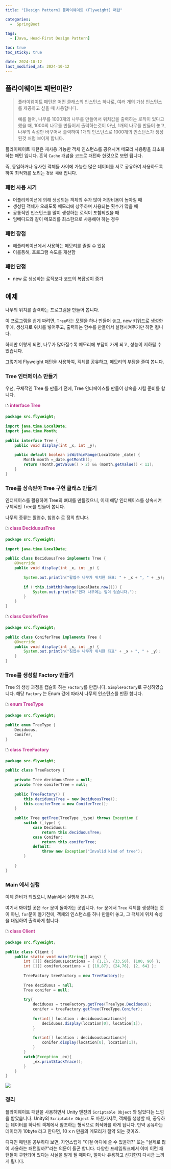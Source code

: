 ```yaml
---
title: "[Design Pattern] 플라이웨이트 (Flyweight) 패턴"

categories:
  -  SpringBoot
  
tags:
  - [Java, Head-First Design Pattern]

toc: true
toc_sticky: true

date: 2024-10-12
last_modified_at: 2024-10-12
---
```


## 플라이웨이트 패턴이란?

> 플라이웨이트 패턴은 어떤 클래스의 인스턴스 하나로, 여러 개의 가상 인스턴스를 제공하고 싶을 때 사용합니다.
>
> 예를 들어, 나무를 1000개의 나무를 만들어서 위치값을 출력하는 로직이 있다고 했을 때, 1000의 나무를 만들어서 출럭하는것이 아닌, 1개의 나무를 만들어 놓고, 나무의 속성만 바꾸어서 출력하여 1개의 인스턴스로 1000개의 인스턴스가 생성된것 처럼 보이게 합니다. 


플라이웨이트 패턴은 재사용 가능한 객체 인스턴스를 공유시켜 메모리 사용량을 최소화 하는 패턴 입니다. 흔히 `Cache` 개념을 코드로 패턴화 한것으로 보면 됩니다.

즉, 동일하거나 유사한 객체들 사이에 가능한 많은 데이터를 서로 공유하여 사용하도록 하여 최적화를 노리는 `경량 패턴` 입니다.

### 패턴 사용 시기

- 어플리케이션에 의해 생성되는 객체의 수가 많아 저장비용이 높아질 때
- 생성된 객체가 오래도록 메모리에 상주하며 사용되는 횟수가 많을 때
- 공통적인 인스턴스를 많이 생성하는 로직이 포함되었을 때
- 임베디드와 같이 메모리를 최소한으로 사용해야 하는 경우

### 패턴 장점

- 애플리케이션에서 사용하는 메모리를 줄일 수 있음
- 이를통해, 프로그램 속도를 개선함

### 패턴 단점

- new 로 생성하는 로직보다 코드의 복잡성이 증가

## 예제

나무의 위치를 출력하는 프로그램을 만들어 봅니다. 

이 프로그램을 쉽게 짜려면, `Tree`라는 모델을 하나 만들어 놓고, new 키워드로 생성한 후에, 생성자로 위치를 넣어주고, 출력하는 함수를 만들어서 실행시켜주기만 하면 됩니다.

하지만 이렇게 되면, 나무가 많아질수록 메모리에 부담이 가게 되고, 성능이 저하될 수 있습니다.

그렇기에 Flyweight 패턴을 사용하여, 객체를 공유하고, 메모리의 부담을 줄여 봅니다.

### Tree 인터페이스 만들기

우선, 구체적인 Tree 를 만들기 전에, Tree 인터페이스를 만들어 상속을 시킬 준비를 합니다.

🗅 **<span style="color: #c03a92">interface Tree</span>**

```java
package src.flyweight;  
  
import java.time.LocalDate;  
import java.time.Month;  
  
public interface Tree {  
    public void display(int _x, int _y);  
  
    public default boolean isWithinRange(LocalDate _date) {  
        Month month =_date.getMonth();  
        return (month.getValue() > 2) && (month.getValue() < 11);  
    } 
}
```

### Tree를 상속받아 Tree 구현 클래스 만들기

인터페이스를 활용하여 Tree의 뼈대를 만들였으니, 이제 해당 인터페이스를 상속시켜 구체적인 Tree를 만들어 봅니다.

나무의 종류는 활엽수, 침엽수 로 정의 합니다.

🗅 **<span style="color: #c03a92">class DeciduousTree</span>**

```java
package src.flyweight;  
  
import java.time.LocalDate;  
  
public class DeciduousTree implements Tree {  
    @Override  
    public void display(int _x, int _y) {  
  
        System.out.println("활엽수 나무가 위치한 좌표: " + _x + ", " + _y);  
  
        if (!this.isWithinRange(LocalDate.now())) {  
            System.out.println("현재 나무에는 잎이 없습니다.");  
        }  
    }  
}
```

🗅 **<span style="color: #c03a92">class ConiferTree</span>**

```java
package src.flyweight;  
  
public class ConiferTree implements Tree {  
    @Override  
    public void display(int _x, int _y) {  
        System.out.println("침엽수 나무가 위치한 좌표" + _x + ", " + _y);  
    }  
}
```

### Tree를 생성할 Factory 만들기

Tree 의 생성 과정을 캡슐화 하는 `Factory`를 만듭니다. `SimpleFactory`로 구성하였습니다. 해당 `Factory` 는  Enum 값에 따라서 나무의 인스턴스를 반환 합니다.

🗅 **<span style="color: #c03a92">enum TreeType</span>**

```java
package src.flyweight;  
  
public enum TreeType {  
    Deciduous,  
    Conifer,  
}
```

🗅 **<span style="color: #c03a92">class TreeFactory</span>**

```java
package src.flyweight;  
  
public class TreeFactory {  
  
    private Tree deciduousTree = null;  
    private Tree coniferTree = null;  
  
    public TreeFactory() {  
        this.deciduousTree = new DeciduousTree();  
        this.coniferTree = new ConiferTree();  
    }  
  
    public Tree getTree(TreeType _type) throws Exception {  
        switch (_type) {  
            case Deciduous:  
                return this.deciduousTree;  
            case Conifer:  
                return this.coniferTree;  
            default:  
                throw new Exception("Invalid kind of tree");  
        }  
  
    }  
}
```

### Main 에서 실행

이제 준비가 되었으니, Main에서 실행해 봅니다.

여기서 봐야할 곳은 `for` 문이 돌아가는 곳입니다. `for` 문에서 `Tree` 객체를 생성하는 것이 아닌, `for`문이 돌기전에, 객체의 인스턴스를 하나 만들어 놓고, 그 객체에 위치 속성을 대입하여 출력하게 합니다.

🗅 **<span style="color: #c03a92">class Client</span>**

```java
package src.flyweight;  
  
public class Client {  
    public static void main(String[] args) {  
        int [][] deciduousLocations = { {1,1}, {33,50}, {100, 90} };  
        int [][] coniferLocations = { {10,87}, {24,76}, {2, 64} };  
  
        TreeFactory treeFactory = new TreeFactory();  
  
        Tree deciduous = null;  
        Tree conifer = null;  
  
        try{  
            deciduous = treeFactory.getTree(TreeType.Deciduous);  
            conifer = treeFactory.getTree(TreeType.Conifer);  
  
            for(int[] location : deciduousLocations){  
                deciduous.display(location[0], location[1]);  
            }  
  
            for(int[] location : deciduousLocations){  
                conifer.display(location[0], location[1]);  
            }  
        }  
        catch(Exception _ex){  
            _ex.printStackTrace();  
        }  
    }  
}
```

![](/images/Pasted%20image%2020241012233002.png)

### 정리

플라이웨이트 패턴을 사용하면서 Unity 엔진의 `Scriptable Object` 와 닮았다는 느낌을 받았습니다. Unity의 `Scriptable Object` 도 마찬가지로, 객체를 생성할 때, 공유하는 데이터를 하나의 객체에서 참조하는 형식으로 최적화를 하게 됩니다. 만약 공유하는 데이터가 10byte 라고 한다면, 10 x n 만큼의 메모리가 절약 되는 것이죠.

디자인 패턴을 공부하다 보면, 자연스럽게 "이걸 어디에 쓸 수 있을까?" 또는 "실제로 많이 사용하는 패턴일까?"라는 의문이 들곤 합니다. 다양한 프레임워크에서 이미 이런 패턴들이 구현되어 있다는 사실을 알게 될 때마다, 얼마나 유용하고 신기한지 다시금 느끼게 됩니다.